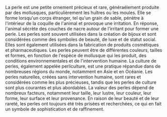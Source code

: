 La perle est une petite ornement précieux et rare, généraélement produite par des mollusques, particulièrement les huîtres ou les moules. Elle se forme lorsqu'un corps étranger, tel qu'un grain de sable, pénètre à l'intérieur de la coquille de l'animal et provoque une irritation. En réponse, l'animal sécrète des couches de nacre autour de l'irritant pour former une perle. Les perles sont souvent utilisées dans la création de bijoux et sont considérées comme des symboles de beauté, de luxe et de statut social. Elles sont également utilisées dans la fabrication de produits cosmétiques et pharmaceutiques. Les perles peuvent être de différentes couleurs, tailles et formes, en fonction de l'espèce de mollusque qui les produit, des conditions environnementales et de l'intervention humaine. La culture de perles, également appelée perliculture, est une pratique répandue dans de nombreuses régions du monde, notamment en Asie et en Océanie. Les perles naturelles, créées sans intervention humaine, sont rares et considérées comme les plus précieuses, tandis que les perles de culture sont plus courantes et plus abordables. La valeur des perles dépend de nombreux facteurs, notamment leur taille, leur lustre, leur couleur, leur forme, leur surface et leur provenance. En raison de leur beauté et de leur rareté, les perles ont toujours été très prisées et recherchées, ce qui en fait un symbole de sophistication et de raffinement.
